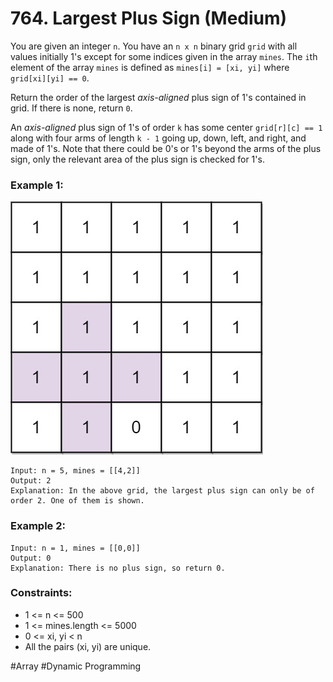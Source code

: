 # 764. Largest Plus Sign (Medium)

You are given an integer `n`. You have an `n x n` binary grid `grid` with all values initially 1's except for some indices given in the array `mines`. The `i`th element of the array `mines` is defined as `mines[i] = [xi, yi]` where `grid[xi][yi] == 0`.

Return the order of the largest _axis-aligned_ plus sign of 1's contained in grid. If there is none, return `0`.

An _axis-aligned_ plus sign of 1's of order `k` has some center `grid[r][c] == 1` along with four arms of length `k - 1` going up, down, left, and right, and made of 1's. Note that there could be 0's or 1's beyond the arms of the plus sign, only the relevant area of the plus sign is checked for 1's.

### Example 1:

![example1](example1.jpg)

```
Input: n = 5, mines = [[4,2]]
Output: 2
Explanation: In the above grid, the largest plus sign can only be of order 2. One of them is shown.
```

### Example 2:

```
Input: n = 1, mines = [[0,0]]
Output: 0
Explanation: There is no plus sign, so return 0.
```

### Constraints:

- 1 <= n <= 500
- 1 <= mines.length <= 5000
- 0 <= xi, yi < n
- All the pairs (xi, yi) are unique.

#Array #Dynamic Programming
